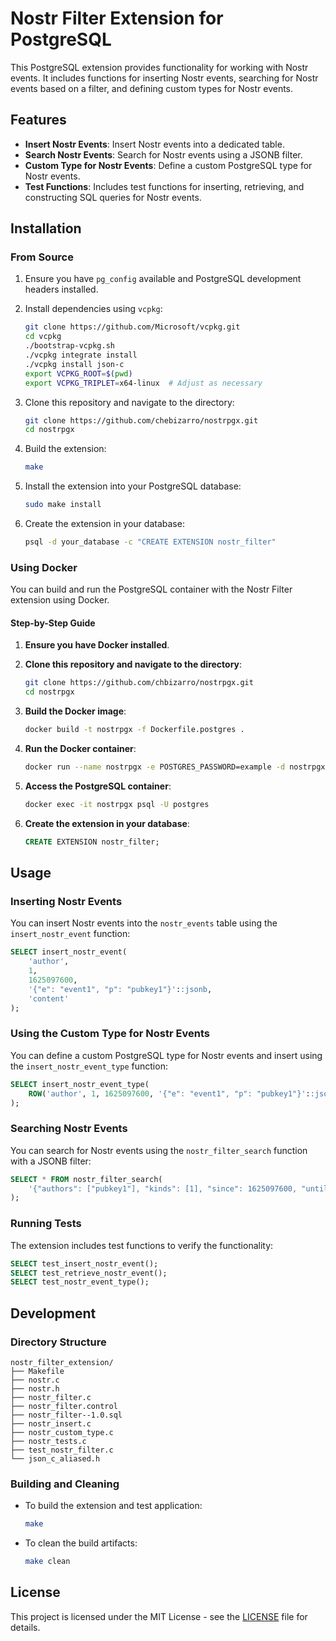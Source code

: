# Nostr Filter Extension for PostgreSQL

This PostgreSQL extension provides functionality for working with Nostr events. It includes functions for inserting Nostr events, searching for Nostr events based on a filter, and defining custom types for Nostr events.

## Features

- **Insert Nostr Events**: Insert Nostr events into a dedicated table.
- **Search Nostr Events**: Search for Nostr events using a JSONB filter.
- **Custom Type for Nostr Events**: Define a custom PostgreSQL type for Nostr events.
- **Test Functions**: Includes test functions for inserting, retrieving, and constructing SQL queries for Nostr events.

## Installation

### From Source

1. Ensure you have `pg_config` available and PostgreSQL development headers installed.
2. Install dependencies using `vcpkg`:

    ```sh
    git clone https://github.com/Microsoft/vcpkg.git
    cd vcpkg
    ./bootstrap-vcpkg.sh
    ./vcpkg integrate install
    ./vcpkg install json-c
    export VCPKG_ROOT=$(pwd)
    export VCPKG_TRIPLET=x64-linux  # Adjust as necessary
    ```

3. Clone this repository and navigate to the directory:

    ```sh
    git clone https://github.com/chebizarro/nostrpgx.git
    cd nostrpgx
    ```

4. Build the extension:

    ```sh
    make
    ```

5. Install the extension into your PostgreSQL database:

    ```sh
    sudo make install
    ```

6. Create the extension in your database:

    ```sh
    psql -d your_database -c "CREATE EXTENSION nostr_filter"
    ```

### Using Docker

You can build and run the PostgreSQL container with the Nostr Filter extension using Docker.

#### Step-by-Step Guide

1. **Ensure you have Docker installed**.

2. **Clone this repository and navigate to the directory**:
    ```sh
    git clone https://github.com/chbizarro/nostrpgx.git
    cd nostrpgx
    ```

3. **Build the Docker image**:
    ```sh
    docker build -t nostrpgx -f Dockerfile.postgres .
    ```

4. **Run the Docker container**:
    ```sh
    docker run --name nostrpgx -e POSTGRES_PASSWORD=example -d nostrpgx
    ```

5. **Access the PostgreSQL container**:
    ```sh
    docker exec -it nostrpgx psql -U postgres
    ```

6. **Create the extension in your database**:
    ```sql
    CREATE EXTENSION nostr_filter;
    ```


## Usage

### Inserting Nostr Events

You can insert Nostr events into the `nostr_events` table using the `insert_nostr_event` function:

```sql
SELECT insert_nostr_event(
    'author', 
    1, 
    1625097600, 
    '{"e": "event1", "p": "pubkey1"}'::jsonb, 
    'content'
);
```

### Using the Custom Type for Nostr Events

You can define a custom PostgreSQL type for Nostr events and insert using the `insert_nostr_event_type` function:

```sql
SELECT insert_nostr_event_type(
    ROW('author', 1, 1625097600, '{"e": "event1", "p": "pubkey1"}'::jsonb, 'content')::nostr_event
);
```

### Searching Nostr Events

You can search for Nostr events using the `nostr_filter_search` function with a JSONB filter:

```sql
SELECT * FROM nostr_filter_search(
    '{"authors": ["pubkey1"], "kinds": [1], "since": 1625097600, "until": 1625097700, "tags": {"e": "event1"}}'::jsonb
);
```

### Running Tests

The extension includes test functions to verify the functionality:

```sql
SELECT test_insert_nostr_event();
SELECT test_retrieve_nostr_event();
SELECT test_nostr_event_type();
```

## Development

### Directory Structure

```
nostr_filter_extension/
├── Makefile
├── nostr.c
├── nostr.h
├── nostr_filter.c
├── nostr_filter.control
├── nostr_filter--1.0.sql
├── nostr_insert.c
├── nostr_custom_type.c
├── nostr_tests.c
├── test_nostr_filter.c
└── json_c_aliased.h
```

### Building and Cleaning

- To build the extension and test application:

    ```sh
    make
    ```

- To clean the build artifacts:

    ```sh
    make clean
    ```

## License

This project is licensed under the MIT License - see the [LICENSE](LICENSE) file for details.
